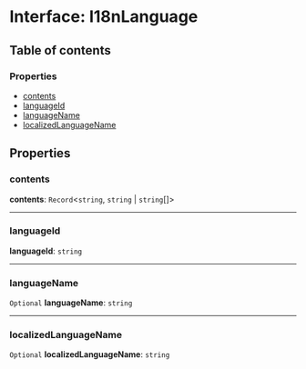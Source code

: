 # Interface: I18nLanguage

## Table of contents

### Properties

* [contents](/en/auto-docs/free-layout-editor/interfaces/I18nLanguage.md#contents)
* [languageId](/en/auto-docs/free-layout-editor/interfaces/I18nLanguage.md#languageid)
* [languageName](/en/auto-docs/free-layout-editor/interfaces/I18nLanguage.md#languagename)
* [localizedLanguageName](/en/auto-docs/free-layout-editor/interfaces/I18nLanguage.md#localizedlanguagename)

## Properties

### contents

**contents**: `Record`<`string`, `string` | `string`\[]>

***

### languageId

**languageId**: `string`

***

### languageName

`Optional` **languageName**: `string`

***

### localizedLanguageName

`Optional` **localizedLanguageName**: `string`
